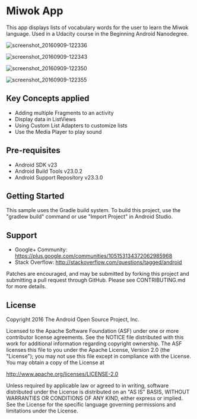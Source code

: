 Miwok App
===================================

This app displays lists of vocabulary words for the user to learn the Miwok language.
Used in a Udacity course in the Beginning Android Nanodegree.

![screenshot_20160909-122336](https://cloud.githubusercontent.com/assets/10713096/19014974/288820a4-87c0-11e6-8c62-53ddc305fe86.png)

![screenshot_20160909-122343](https://cloud.githubusercontent.com/assets/10713096/19014975/28a31602-87c0-11e6-9c5e-05229a1d20a1.png)

![screenshot_20160909-122350](https://cloud.githubusercontent.com/assets/10713096/19014977/28aa562e-87c0-11e6-9fbc-7ac3c200750f.png)

![screenshot_20160909-122355](https://cloud.githubusercontent.com/assets/10713096/19014976/28a85fea-87c0-11e6-96c4-07689f9ae4ec.png)

Key Concepts applied
--------------------
- Adding multiple Fragments to an activity
- Display data in ListViews
- Using Custom List Adapters to customize lists
- Use the Media Player to play sound

Pre-requisites
--------------

- Android SDK v23
- Android Build Tools v23.0.2
- Android Support Repository v23.3.0

Getting Started
---------------

This sample uses the Gradle build system. To build this project, use the
"gradlew build" command or use "Import Project" in Android Studio.

Support
-------

- Google+ Community: https://plus.google.com/communities/105153134372062985968
- Stack Overflow: http://stackoverflow.com/questions/tagged/android

Patches are encouraged, and may be submitted by forking this project and
submitting a pull request through GitHub. Please see CONTRIBUTING.md for more details.

License
-------

Copyright 2016 The Android Open Source Project, Inc.

Licensed to the Apache Software Foundation (ASF) under one or more contributor
license agreements.  See the NOTICE file distributed with this work for
additional information regarding copyright ownership.  The ASF licenses this
file to you under the Apache License, Version 2.0 (the "License"); you may not
use this file except in compliance with the License.  You may obtain a copy of
the License at

http://www.apache.org/licenses/LICENSE-2.0

Unless required by applicable law or agreed to in writing, software
distributed under the License is distributed on an "AS IS" BASIS, WITHOUT
WARRANTIES OR CONDITIONS OF ANY KIND, either express or implied.  See the
License for the specific language governing permissions and limitations under
the License.
